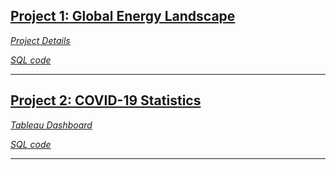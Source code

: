 ## [Project 1: Global Energy Landscape](https://github.com/chaficazar/PortfolioProjects/blob/main/Project%201/README.md)

*[Project Details](https://github.com/chaficazar/PortfolioProjects/tree/main/Project%201)*

*[SQL code](https://github.com/chaficazar/PortfolioProjects/blob/main/Project%201/Tables%20%26%20SQL%20Code/GlobalEnergyOutlookSQLCode.sql)*

---

## [Project 2: COVID-19 Statistics](https://github.com/chaficazar/PortfolioProjects/blob/main/Project%202/README.md)

*[Tableau Dashboard](https://public.tableau.com/app/profile/chafic.azar/viz/COVID-19Statistics_16497856660050/Dashboard1)*

*[SQL code](https://github.com/chaficazar/PortfolioProjects/blob/main/Project%202/SQLCode.sql)*

---
